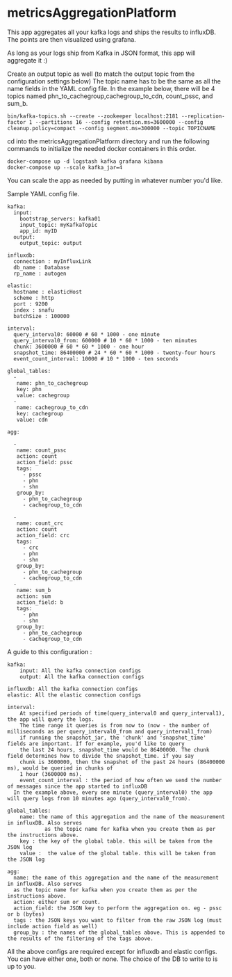 # metricsAggregationPlatform

This app aggregates all your kafka logs and ships the results to influxDB.
The points are then visualized using grafana.

As long as your logs ship from Kafka in JSON format, this app will aggregate it :)

Create an output topic as well (to match the output topic from the configuration settings below)
The topic name has to be the same as all the name fields in the YAML config file. In the example below,
there will be 4 topics named phn_to_cachegroup,cachegroup_to_cdn, count_pssc, and sum_b.
```
bin/kafka-topics.sh --create --zookeeper localhost:2181 --replication-factor 1 --partitions 16 --config retention.ms=3600000 --config cleanup.policy=compact --config segment.ms=300000 --topic TOPICNAME
```

cd into the metricsAggregationPlatform directory and run the following commands to initialize the needed
docker containers in this order.

```
docker-compose up -d logstash kafka grafana kibana
docker-compose up --scale kafka_jar=4

```
You can scale the app as needed by putting in whatever number you'd like.


Sample YAML config file.
```
kafka:
  input:
    bootstrap_servers: kafka01
    input_topic: myKafkaTopic
    app_id: myID
  output:
    output_topic: output

influxdb:
  connection : myInfluxLink
  db_name : Database
  rp_name : autogen

elastic:
  hostname : elasticHost
  scheme : http
  port : 9200
  index : snafu
  batchSize : 100000

interval:
  query_interval0: 60000 # 60 * 1000 - one minute
  query_interval0_from: 600000 # 10 * 60 * 1000 - ten minutes
  chunk: 3600000 # 60 * 60 * 1000 - one hour
  snapshot_time: 86400000 # 24 * 60 * 60 * 1000 - twenty-four hours
  event_count_interval: 10000 # 10 * 1000 - ten seconds

global_tables:
  -
   name: phn_to_cachegroup
   key: phn
   value: cachegroup
  -
   name: cachegroup_to_cdn
   key: cachegroup
   value: cdn

agg:

  -
   name: count_pssc
   action: count
   action_field: pssc
   tags:
     - pssc
     - phn
     - shn
   group_by:
     - phn_to_cachegroup
     - cachegroup_to_cdn

  -
   name: count_crc
   action: count
   action_field: crc
   tags:
     - crc
     - phn
     - shn
   group_by:
     - phn_to_cachegroup
     - cachegroup_to_cdn
  -
   name: sum_b
   action: sum
   action_field: b
   tags:
     - phn
     - shn
   group_by:
     - phn_to_cachegroup
     - cachegroup_to_cdn
```
A guide to this configuration :

```
kafka:
    input: All the kafka connection configs
    output: All the kafka connection configs

influxdb: All the kafka connection configs
elastic: All the elastic connection configs

interval:
    At specified periods of time(query_interval0 and query_interval1), the app will query the logs.
    The time range it queries is from now to (now - the number of milliseconds as per query_interval0_from and query_interval1_from)
    if running the snapshot_jar, the 'chunk' and 'snapshot_time' fields are important. If for example, you'd like to query
    the last 24 hours, snapshot_time would be 86400000. The chunk field determines how to divide the snapshot_time. if you say
    chunk is 3600000, then the snapshot of the past 24 hours (86400000 ms), would be queried in chunks of
    1 hour (3600000 ms).
    event_count_interval : the period of how often we send the number of messages since the app started to influxDB
  In the example above, every one minute (query_interval0) the app will query logs from 10 minutes ago (query_interval0_from).

global_tables:
    name: the name of this aggregation and the name of the measurement in influxDB. Also serves
            as the topic name for kafka when you create them as per the instructions above.
    key : the key of the global table. this will be taken from the JSON log
    value :  the value of the global table. this will be taken from the JSON log

agg:
  name: the name of this aggregation and the name of the measurement in influxDB. Also serves
  as the topic name for kafka when you create them as per the instructions above.
  action: either sum or count.
  action_field: the JSON key to perform the aggregation on. eg - pssc or b (bytes)
  tags : the JSON keys you want to filter from the raw JSON log (must include action field as well)
  group_by : the names of the global_tables above. This is appended to the results of the filtering of the tags above.
```

All the above configs are required except for influxdb and elastic configs.
You can have either one, both or none. The choice of the DB to write to is up to you.
